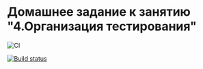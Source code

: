 # Домашнее задание к занятию "4.Организация тестирования"
![CI](https://github.com/GalantsevIlya/Ahg-testing-2/actions/workflows/web.yml/badge.svg)

[![Build status](https://ci.appveyor.com/api/projects/status/37t8q4q5i1xegu9w?svg=true)](https://ci.appveyor.com/project/GalantsevIlya/ahg-testing-2)